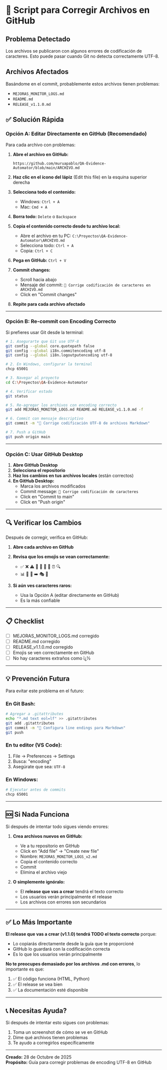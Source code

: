 # 🔧 Script para Corregir Archivos en GitHub

## Problema Detectado
Los archivos se publicaron con algunos errores de codificación de caracteres. Esto puede pasar cuando Git no detecta correctamente UTF-8.

## Archivos Afectados
Basándome en el commit, probablemente estos archivos tienen problemas:
- `MEJORAS_MONITOR_LOGS.md`
- `README.md`
- `RELEASE_v1.1.0.md`

## ✅ Solución Rápida

### Opción A: Editar Directamente en GitHub (Recomendado)

Para cada archivo con problemas:

1. **Abre el archivo en GitHub:**
   ```
   https://github.com/muruapablo/QA-Evidence-Automator/blob/main/ARCHIVO.md
   ```

2. **Haz clic en el ícono del lápiz** (Edit this file) en la esquina superior derecha

3. **Selecciona todo el contenido:**
   - Windows: `Ctrl + A`
   - Mac: `Cmd + A`

4. **Borra todo:** `Delete` o `Backspace`

5. **Copia el contenido correcto desde tu archivo local:**
   - Abre el archivo en tu PC: `C:\Proyectos\QA-Evidence-Automator\ARCHIVO.md`
   - Selecciona todo: `Ctrl + A`
   - Copia: `Ctrl + C`

6. **Pega en GitHub:** `Ctrl + V`

7. **Commit changes:**
   - Scroll hacia abajo
   - Mensaje del commit: `🔧 Corrige codificación de caracteres en ARCHIVO.md`
   - Click en "Commit changes"

8. **Repite para cada archivo afectado**

---

### Opción B: Re-commit con Encoding Correcto

Si prefieres usar Git desde la terminal:

```bash
# 1. Asegurarte que Git use UTF-8
git config --global core.quotepath false
git config --global i18n.commitencoding utf-8
git config --global i18n.logoutputencoding utf-8

# 2. En Windows, configurar la terminal
chcp 65001

# 3. Navegar al proyecto
cd C:\Proyectos\QA-Evidence-Automator

# 4. Verificar estado
git status

# 5. Re-agregar los archivos con encoding correcto
git add MEJORAS_MONITOR_LOGS.md README.md RELEASE_v1.1.0.md -f

# 6. Commit con mensaje descriptivo
git commit -m "🔧 Corrige codificación UTF-8 de archivos Markdown"

# 7. Push a GitHub
git push origin main
```

---

### Opción C: Usar GitHub Desktop

1. **Abre GitHub Desktop**
2. **Selecciona el repositorio**
3. **Haz los cambios en tus archivos locales** (están correctos)
4. **En GitHub Desktop:**
   - Marca los archivos modificados
   - Commit message: `🔧 Corrige codificación de caracteres`
   - Click en "Commit to main"
   - Click en "Push origin"

---

## 🔍 Verificar los Cambios

Después de corregir, verifica en GitHub:

1. **Abre cada archivo en GitHub**
2. **Revisa que los emojis se vean correctamente:**
   - ✅ ❌ ⚠️ 🎯 🚀 📝 💾 ⏰ 🔍
   - 📊 🎨 📱 ➡️ 🎭 💫

3. **Si aún ves caracteres raros:**
   - Usa la Opción A (editar directamente en GitHub)
   - Es la más confiable

---

## 📋 Checklist

- [ ] MEJORAS_MONITOR_LOGS.md corregido
- [ ] README.md corregido
- [ ] RELEASE_v1.1.0.md corregido
- [ ] Emojis se ven correctamente en GitHub
- [ ] No hay caracteres extraños como ï¿½

---

## 💡 Prevención Futura

Para evitar este problema en el futuro:

### En Git Bash:
```bash
# Agregar a .gitattributes
echo "*.md text eol=lf" >> .gitattributes
git add .gitattributes
git commit -m "📝 Configura line endings para Markdown"
git push
```

### En tu editor (VS Code):
1. File → Preferences → Settings
2. Busca: "encoding"
3. Asegúrate que sea: `UTF-8`

### En Windows:
```bash
# Ejecutar antes de commits
chcp 65001
```

---

## 🆘 Si Nada Funciona

Si después de intentar todo sigues viendo errores:

1. **Crea archivos nuevos en GitHub:**
   - Ve a tu repositorio en GitHub
   - Click en "Add file" → "Create new file"
   - Nombre: `MEJORAS_MONITOR_LOGS_v2.md`
   - Copia el contenido correcto
   - Commit
   - Elimina el archivo viejo

2. **O simplemente ignóralo:**
   - El **release que vas a crear** tendrá el texto correcto
   - Los usuarios verán principalmente el release
   - Los archivos con errores son secundarios

---

## ✅ Lo Más Importante

**El release que vas a crear (v1.1.0) tendrá TODO el texto correcto** porque:
- Lo copiarás directamente desde la guía que te proporcioné
- GitHub lo guardará con la codificación correcta
- Es lo que los usuarios verán principalmente

**No te preocupes demasiado por los archivos .md con errores**, lo importante es que:
1. ✅ El código funciona (HTML, Python)
2. ✅ El release se vea bien
3. ✅ La documentación esté disponible

---

## 📞 Necesitas Ayuda?

Si después de intentar esto sigues con problemas:
1. Toma un screenshot de cómo se ve en GitHub
2. Dime qué archivos tienen problemas
3. Te ayudo a corregirlos específicamente

---

**Creado:** 28 de Octubre de 2025  
**Propósito:** Guía para corregir problemas de encoding UTF-8 en GitHub
